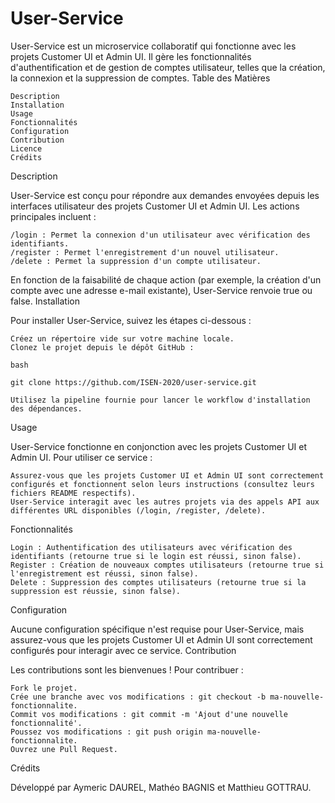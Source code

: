 # User-Service

User-Service est un microservice collaboratif qui fonctionne avec les projets Customer UI et Admin UI. Il gère les fonctionnalités d'authentification et de gestion de comptes utilisateur, telles que la création, la connexion et la suppression de comptes.
Table des Matières

    Description
    Installation
    Usage
    Fonctionnalités
    Configuration
    Contribution
    Licence
    Crédits

Description

User-Service est conçu pour répondre aux demandes envoyées depuis les interfaces utilisateur des projets Customer UI et Admin UI. Les actions principales incluent :

    /login : Permet la connexion d'un utilisateur avec vérification des identifiants.
    /register : Permet l'enregistrement d'un nouvel utilisateur.
    /delete : Permet la suppression d'un compte utilisateur.

En fonction de la faisabilité de chaque action (par exemple, la création d'un compte avec une adresse e-mail existante), User-Service renvoie true ou false.
Installation

Pour installer User-Service, suivez les étapes ci-dessous :

    Créez un répertoire vide sur votre machine locale.
    Clonez le projet depuis le dépôt GitHub :

    bash

    git clone https://github.com/ISEN-2020/user-service.git

    Utilisez la pipeline fournie pour lancer le workflow d'installation des dépendances.

Usage

User-Service fonctionne en conjonction avec les projets Customer UI et Admin UI. Pour utiliser ce service :

    Assurez-vous que les projets Customer UI et Admin UI sont correctement configurés et fonctionnent selon leurs instructions (consultez leurs fichiers README respectifs).
    User-Service interagit avec les autres projets via des appels API aux différentes URL disponibles (/login, /register, /delete).

Fonctionnalités

    Login : Authentification des utilisateurs avec vérification des identifiants (retourne true si le login est réussi, sinon false).
    Register : Création de nouveaux comptes utilisateurs (retourne true si l'enregistrement est réussi, sinon false).
    Delete : Suppression des comptes utilisateurs (retourne true si la suppression est réussie, sinon false).

Configuration

Aucune configuration spécifique n'est requise pour User-Service, mais assurez-vous que les projets Customer UI et Admin UI sont correctement configurés pour interagir avec ce service.
Contribution

Les contributions sont les bienvenues ! Pour contribuer :

    Fork le projet.
    Crée une branche avec vos modifications : git checkout -b ma-nouvelle-fonctionnalite.
    Commit vos modifications : git commit -m 'Ajout d'une nouvelle fonctionnalité'.
    Poussez vos modifications : git push origin ma-nouvelle-fonctionnalite.
    Ouvrez une Pull Request.

Crédits

Développé par Aymeric DAUREL, Mathéo BAGNIS et Matthieu GOTTRAU.